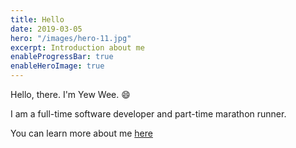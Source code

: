 ```yaml
---
title: Hello
date: 2019-03-05
hero: "/images/hero-11.jpg"
excerpt: Introduction about me
enableProgressBar: true
enableHeroImage: true
---
```


Hello, there. I'm Yew Wee. :smile: 

I am a full-time software developer and part-time marathon runner.

You can learn more about me [here](http://www.yewwee.com/about) 